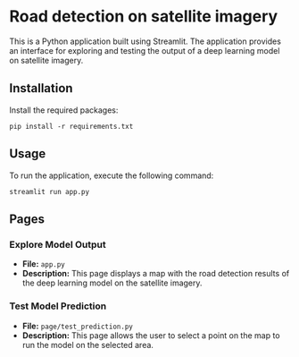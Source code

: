 # Road detection on satellite imagery

This is a Python application built using Streamlit. The application provides an interface for exploring and testing the output of a deep learning model on satellite imagery.

## Installation

Install the required packages:
```
pip install -r requirements.txt
```

## Usage

To run the application, execute the following command:
```
streamlit run app.py
```

## Pages

### Explore Model Output

- **File:** `app.py`
- **Description:** This page displays a map with the road detection results of the deep learning model on the satellite imagery.

### Test Model Prediction

- **File:** `page/test_prediction.py`
- **Description:** This page allows the user to select a point on the map to run the model on the selected area.
